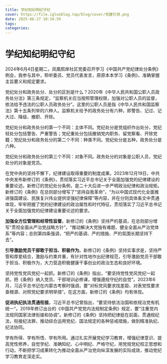 ```yaml
---
title: 学纪知纪明纪守纪
cover: https://file.iglooblog.top/blog/cover/党建引领.png
date: 2025-06-27 10:34:59
tags:
categories:
---
```


# 学纪知纪明纪守纪

2024年6月4日星期二，凤凰熙岸社区党委召开学习《中国共产党纪律处分条例》例会，我参与其中，聆听委员、党员代表发言，原原本本学习《条例》，准确掌握主旨要义和规定要求。

党纪处分和政务处分、处分的区别是什么？2020年《中华人民共和国公职人员政务处分法》第三条规定，“监察机关应当按照管理权限，加强对公职人员的监督，依法给予违法的公职人员政务处分”。这里的公职人员是指《中华人民共和国监察法》第十五条列举的六种人。监察机关给予的政务处分有六种，即警告、记过、记大过、降级、撤职、开除。

党纪处分和政务处分的第一个不同：主体不同。党纪处分是党组织作出处分，党纪轻处分包括警告、严重警告；党纪重处分包括撤销党内职务、留党察看、开除党籍；党纪处分和政务处分的第二个不同：种类不同。党纪处分是五种，政务处分是六种。

党纪处分和政务处分的第三个不同：对象不同。政务处分的对象是公职人员，党纪处分的对象是党员。

在党中央的坚持不懈下，纪律建设取得重要的制度成果。2023年12月19日，中共中央发布新修订的《条例》，贯彻落实习近平总书记关于全面加强党的纪律建设的重要论述。新修订的党纪处分条例，是二十大后进一步严明政治纪律和政治规矩。新修订的《条例》在总则部分增写了“坚持自我革命”，“为以中国式现代化全面推进强国建设、民族复兴伟业提供坚强纪律保障”等内容，并在分则具体条文中贯通体现，牢牢把握了党的纪律建设的政治属性和时代特征，贯彻落实了习近平总书记关于全面加强党的纪律建设重要论述的要求。

**加强全方位管理和经常性监督**。新修订的《条例》坚持严的基调，在总则部分增写“贯彻全面从严治党战略方针”，“推动解决大党独有难题、健全全面从严治党体系”等内容；总则第四条强调，“把严的基调、严的措施、严的氛围长期坚持下去”。

**引导激励党员干部敢于担当、积极作为**。新修订的《条例》坚持实事求是，坚持严管和厚爱结合，激励与约束并重，有针对性地作出纪律规范，引导激励党员干部敢于担当、积极作为，大力营造积极健康干事创业的政治生态和良好环境。

坚持党性党风党纪一起抓。新修订的《条例》指出，“要坚持党性党风党纪一起抓，把《条例》纳入党员、干部培训必修课，增强遵规守纪的自觉”。2023年6月，习近平总书记在内蒙古考察时强调，要“对标党风要求找差距、对表党性要求查根源、对照党纪要求明举措”。在这方面，新修订的《条例》均有体现。

**促进执纪执法贯通衔接**。习近平总书记曾指出，“要坚持依法治国和依规治党有机统一”。2019年修订出台的《中国共产党党内法规制定条例》规定，要“注重党内法规同国家法律衔接和协调”。新修订的《条例》坚持把纪律挺在前面，贯通规纪法，衔接纪法罪，推动综合运用党纪、国法规定的各种惩戒措施，做到精准执纪、纪法协同。

学有所得、学有所悟、学有所用。通过扎实开展党纪学习教育，增强纪律意识、提高党性修养，自觉学纪、准确知纪、心中明纪、严格守纪，用党规党纪校正思想和行动，不断把学习成果转化为推动全面从严治党向纵深发展的实际成效，推动党纪学习教育走深走实。

 
